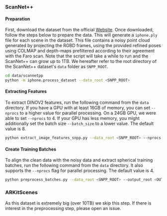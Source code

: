 ### ScanNet++
#### Preparation
First, download the dataset from the official [Website](https://kaldir.vc.in.tum.de/scannetpp/).
Once downloaded, follow the steps below to prepare the data. This will generate a `iphone.ply` file for each scene in the dataset. This file contains a noisy point cloud generated by projecting the RGBD frames, using the provided refined poses using COLMAP and depth-maps prefiltered according to their agreement with the Faro scan. Note that the script will take a while to run and the ScanNet++ can grow up to 1TB. We hereafter refer to the root directory of the ScanNet++ dataset's `data` folder as `SNPP_ROOT`.

```bash
cd data/scannetpp
python -m iphone.process_dataset --data_root <SNPP_ROOT>
```

#### Extracting Features
To extract DINOV2 features, run the following command from the `data` directory. If you have a GPU with at least 16GB of memory, you can set `--nprocs` to a higher value for parallel processing. On a 24GB GPU, we were able to set `--nprocs` to 4. If your GPU has less memory, you might additionally set the batch size `--batch_size` to a lower value. The default value is 8.

```bash
python extract_image_features_snpp.py --data_root <SNPP_ROOT> --nprocs 1
```

#### Create Training Batches
To align the clean data with the noisy data and extract spherical training batches, run the following command from the `data` directory. It also supports the `--nprocs` flag for parallel processing. The default value is 4.

```bash
python preprocess_batches.py --data_root <SNPP_ROOT> --output_root <OUTPUT ROOT> --nprocs 1
```

### ARKitScenes
As this dataset is extremely big (over 10TB) we skip this step. If there is interest in the preprocessing step, please open an issue.